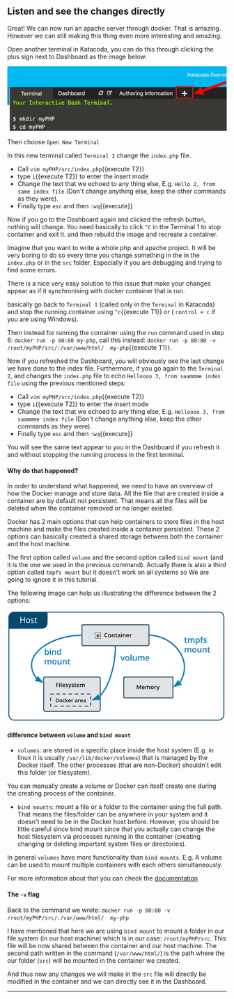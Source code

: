 ## Listen and see the changes directly

<!--
TODO Another good site that explain how to remove images:
https://linuxize.com/post/how-to-remove-docker-images-containers-volumes-and-networks/#remove-one-or-more-images

docker image rm imageID
-->


Great! We can now run an apache server through docker. That is amazing. However we can still making this thing even more interesting and amazing.

Open another terminal in Katacoda, you can do this through clicking the plus sign next to Dashboard as the image below:

![plus_sign](./assets/plus_sign.jpg)

Then choose `Open New Terminal`

In this new terminal called `Terminal 2` change the `index.php` file.

- Call `vim myPHP/src/index.php`{{execute T2}}
- type `i`{{execute T2}} to enter the insert mode
- Change the text that we echoed to any thing else, E.g. `Hello 2, from same index file` (Don't change anything else, keep the other commands as they were).
- Finally type `esc` and then `:wq`{{execute}}

Now if you go to the Dashboard again and clicked the refresh button, nothing will change. You need basically to click `^C` in the Terminal 1 to stop container and exit it. and then rebuild the image and recreate a container.

Imagine that you want to write a whole php and apache project. It will be very boring to do so every time you change something in the in the `index.php` or in the `src` folder, Especially if you are debugging and trying to find some errors.

There is a nice very easy solution to this issue that make your changes appear as if it synchronising with docker container that is run.

basically go back to `Terminal 1` (called only in the `Terminal` in Katacoda) and stop the running container using `^c`{{execute T1}} or ( `control + c` if you are using Windows).

<!--TODO
not sure what is the command to stop a process in Windows

TODO And the excute command doesn't work for `^c`
-->

Then instead for running the container using the `run` command used in  step 6: `docker run -p 80:80 my-php`, call this instead:
`docker run -p 80:80 -v /root/myPHP/src/:/var/www/html/  my-php`{{execute T1}}.

Now if you refreshed the Dashboard, you will obviously see the last change we have done to the index file. Furthermore, if you go again to the `Terminal 2`, and changes the `index.php` file to echo `Helloooo 3, from saammme index file` using the previous mentioned steps:

- Call `vim myPHP/src/index.php`{{execute T2}}
- type `i`{{execute T2}} to enter the insert mode
- Change the text that we echoed to any thing else, E.g. `Helloooo 3, from saammme index file` (Don't change anything else, keep the other commands as they were).
- Finally type `esc` and then `:wq`{{execute}}

You will see the same text appear to you in the Dashboard if you refresh it and without stopping the running process in the first terminal.

#### Why do that happened?

In order to understand what happened, we need to have an overview of how the Docker manage and store data.
All the file that are created inside a container are by default not persistent. That means all the files will be deleted when the container removed or no longer existed.  

Docker has 2 main options that can help containers to store files in the host machine and make the files created inside a container persistent. These 2 options can basically created a shared storage between both the container and the host machine.

The first option called `volume` and the second option called `bind mount` (and it is the one we used in the previous command).
Actually there is also a third option called `tmpfs mount` but it doesn't work on all systems so We are going to ignore it in this tutorial.

The following image can help us illustrating the difference between the 2 options:

![types-of-mounts](./assets/types-of-mounts.png)

#### difference between `volume` and `bind mount`

- `volumes`: are stored in a specific place inside the host system (E.g. in linux it is usually `/var/lib/docker/volumes`) that is managed by the Docker itself. The other processes (that are non-Docker) shouldn't edit this folder (or filesystem).
<!-- TODO
Do I need to mention this: "volumes are managed by Docker and are isolated from the core functionality of the host machine."
The complete sentenece was copied from the documentation https://docs.docker.com/storage:
When you create a volume, it is stored within a directory on the Docker host. When you mount the volume into a container, this directory is what is mounted into the container. This is similar to the way that bind mounts work, except that volumes are managed by Docker and are isolated from the core functionality of the host machine. -->
You can manually create a volume or Docker can itself create one during the creating process of the container.

- `bind mounts`: mount a file or a folder to the container using the full path. That means the files/folder can be anywhere in your system and it doesn't need to be in the Docker host before. However, you should be little careful since bind mount since that you actually can change the host filesystem via processes running in the container (creating changing or deleting important system files or directories).


In general `volumes` have more functionality than `bind mounts`.
E.g. A volume can be used to mount multiple containers with each others simultaneously.
<!-- TODO
The complete sentence from the documentation:

A given volume can be mounted into multiple containers simultaneously. When no running container is using a volume, the volume is still available to Docker and is not removed automatically. You can remove unused volumes using docker volume prune.
-->

For more information about that you can check the [documentation](https://docs.docker.com/storage/)



#### The `-v` flag
Back to the command we wrote:
`docker run -p 80:80 -v /root/myPHP/src/:/var/www/html/  my-php`

I have mentioned that here we are using `bind mount` to mount a folder in our file system (in our host machine) which is in our case: `/root/myPHP/src`. This file will be now shared between the container and our host machine. The second path written in the command (`/var/www/html/`) is the path where the our folder (`src`) will be mounted in the container we created.

And thus now any changes we will make in the `src` file will directly be modified in the container and we can directly see it in the Dashboard.













-----------------------------
